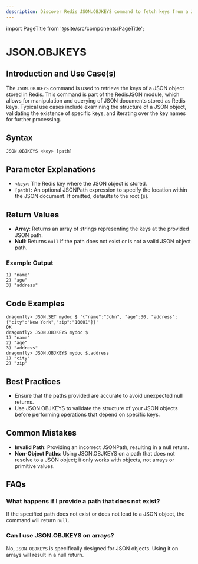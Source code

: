 ```yaml
---
description: Discover Redis JSON.OBJKEYS command to fetch keys from a JSON object.
---
```


import PageTitle from '@site/src/components/PageTitle';

# JSON.OBJKEYS

<PageTitle title="Redis JSON.OBJKEYS Explained (Better Than Official Docs)" />

## Introduction and Use Case(s)

The `JSON.OBJKEYS` command is used to retrieve the keys of a JSON object stored in Redis. This command is part of the RedisJSON module, which allows for manipulation and querying of JSON documents stored as Redis keys. Typical use cases include examining the structure of a JSON object, validating the existence of specific keys, and iterating over the key names for further processing.

## Syntax

```plaintext
JSON.OBJKEYS <key> [path]
```

## Parameter Explanations

- `<key>`: The Redis key where the JSON object is stored.
- `[path]`: An optional JSONPath expression to specify the location within the JSON document. If omitted, defaults to the root (`$`).

## Return Values

- **Array**: Returns an array of strings representing the keys at the provided JSON path.
- **Null**: Returns `null` if the path does not exist or is not a valid JSON object path.

### Example Output

```plaintext
1) "name"
2) "age"
3) "address"
```

## Code Examples

```cli
dragonfly> JSON.SET mydoc $ '{"name":"John", "age":30, "address":{"city":"New York","zip":"10001"}}'
OK
dragonfly> JSON.OBJKEYS mydoc $
1) "name"
2) "age"
3) "address"
dragonfly> JSON.OBJKEYS mydoc $.address
1) "city"
2) "zip"
```

## Best Practices

- Ensure that the paths provided are accurate to avoid unexpected null returns.
- Use JSON.OBJKEYS to validate the structure of your JSON objects before performing operations that depend on specific keys.

## Common Mistakes

- **Invalid Path**: Providing an incorrect JSONPath, resulting in a null return.
- **Non-Object Paths**: Using JSON.OBJKEYS on a path that does not resolve to a JSON object; it only works with objects, not arrays or primitive values.

## FAQs

### What happens if I provide a path that does not exist?

If the specified path does not exist or does not lead to a JSON object, the command will return `null`.

### Can I use JSON.OBJKEYS on arrays?

No, `JSON.OBJKEYS` is specifically designed for JSON objects. Using it on arrays will result in a null return.
